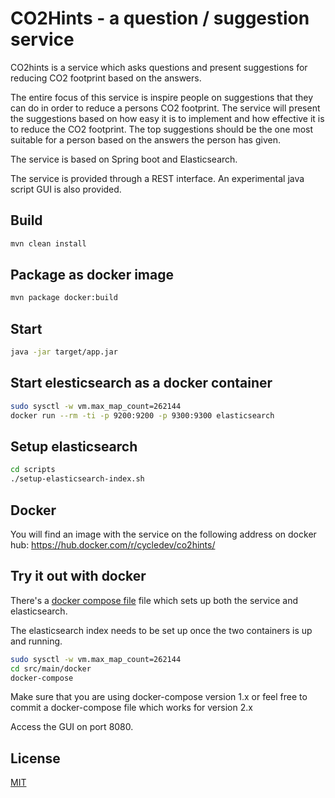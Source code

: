 # CO2Hints - a question / suggestion service

CO2hints is a service which asks questions and present suggestions for reducing CO2 footprint based on the answers.

The entire focus of this service is inspire people on suggestions that they can do in order to reduce a persons CO2 footprint. The service will present the suggestions based on how easy it is to implement and how effective it is to reduce the CO2 footprint. The top suggestions should be the one most suitable for a person based on the answers the person has given.

The service is based on Spring boot and Elasticsearch.

The service is provided through a REST interface. An experimental java script
GUI is  also provided.

## Build

```bash
mvn clean install
```

## Package as docker image

```bash
mvn package docker:build
```

## Start

```bash
java -jar target/app.jar
```

## Start elesticsearch as a docker container

```bash
sudo sysctl -w vm.max_map_count=262144
docker run --rm -ti -p 9200:9200 -p 9300:9300 elasticsearch
```

## Setup elasticsearch

```bash
cd scripts
./setup-elasticsearch-index.sh
```

## Docker

You will find an image with the service on the following address on docker hub:
https://hub.docker.com/r/cycledev/co2hints/

## Try it out with docker

There's a [docker compose file](/src/main/docker/docker-compose.yml) file
which sets up both the service and elasticsearch.

The elasticsearch index needs to be set up once the two containers is up and
running.

```bash
sudo sysctl -w vm.max_map_count=262144
cd src/main/docker
docker-compose
```

Make sure that you are using docker-compose version 1.x or feel free to commit
a docker-compose file which works for version 2.x

Access the GUI on port 8080.

## License
[MIT](LICENSE)
